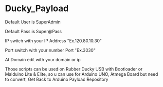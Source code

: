 # Ducky_Payload

<p>Default User is SuperAdmin
<p>Default Pass is Super@Pass

<p>IP switch with your IP Address "Ex.120.80.10.30"
<p>Port switch with your number Port "Ex.3030"
<p>At Domain edit with your domain or ip

Those scripts can be used on Rubber Ducky USB with Bootloader or Malduino Lite & Elite, so u can use for Arduino UNO, Atmega Board but need to convert, Get Back to Arduino Payload Repository
